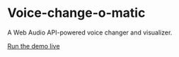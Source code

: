 # Voice-change-o-matic

A Web Audio API-powered voice changer and visualizer.

[Run the demo live](https://tucommenceapousser.github.io/webaudio-examples/voice-change-o-matic/)
